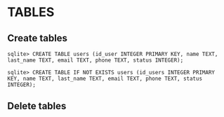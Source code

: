 
# TABLES


## Create tables
  
    sqlite> CREATE TABLE users (id_user INTEGER PRIMARY KEY, name TEXT, last_name TEXT, email TEXT, phone TEXT, status INTEGER);

    sqlite> CREATE TABLE IF NOT EXISTS users (id_users INTEGER PRIMARY KEY, name TEXT, last_name TEXT, email TEXT, phone TEXT, status INTEGER);


## Delete tables